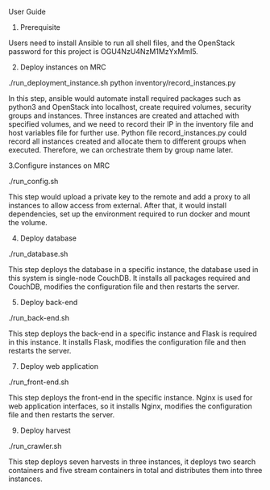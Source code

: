 User Guide

1. Prerequisite

Users need to install Ansible to run all shell files, and the OpenStack password for this project is OGU4NzU4NzM1MzYxMmI5.


2. Deploy instances on MRC


./run_deployment_instance.sh
python inventory/record_instances.py
 
In this step, ansible would automate install required packages such as python3 and OpenStack into localhost, create required volumes, security groups and instances. Three instances are created and attached with specified volumes, and we need to record their IP in the inventory file and host variables file for further use. Python file record_instances.py could record all instances created and allocate them to different groups when executed. Therefore, we can orchestrate them by group name later.
 
3.Configure instances on MRC

./run_config.sh

This step would upload a private key to the remote and add a proxy to all instances to allow access from external. After that, it would install dependencies, set up the environment required to run docker and mount the volume.
 
4. Deploy database

./run_database.sh

This step deploys the database in a specific instance, the database used in this system is single-node CouchDB. It installs all packages required and CouchDB, modifies the configuration file and then restarts the server.

5. Deploy back-end

./run_back-end.sh 

This step deploys the back-end in a specific instance and Flask is required in this instance. It installs Flask, modifies the configuration file and then restarts the server. 

7. Deploy web application

./run_front-end.sh

This step deploys the front-end in the specific instance. Nginx is used for web application interfaces, so it installs Nginx, modifies the configuration file and then restarts the server.
 
9. Deploy harvest

./run_crawler.sh

This step deploys seven harvests in three instances, it deploys two search containers and five stream containers in total and distributes them into three instances.
